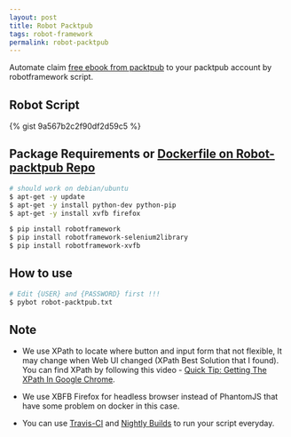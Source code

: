 ```yaml
---
layout: post
title: Robot Packtpub
tags: robot-framework
permalink: robot-packtpub
---
```


Automate claim [free ebook from packtpub](https://www.packtpub.com/packt/offers/free-learning) to your packtpub account by robotframework script.

## Robot Script
{% gist 9a567b2c2f90df2d59c5 %}

## Package Requirements or [Dockerfile on Robot-packtpub Repo](https://github.com/ibotdotout/robot-packtpub)

```sh
# should work on debian/ubuntu
$ apt-get -y update
$ apt-get -y install python-dev python-pip
$ apt-get -y install xvfb firefox

$ pip install robotframework
$ pip install robotframework-selenium2library
$ pip install robotframework-xvfb
```

## How to use

```sh
# Edit {USER} and {PASSWORD} first !!!
$ pybot robot-packtpub.txt
```

## Note
- We use XPath to locate where button and input form that not flexible,
  It may change when Web UI changed (XPath Best Solution that I found).
  You can find XPath by following this video - [Quick Tip: Getting The XPath In Google Chrome](https://www.youtube.com/watch?v=vCNLPHP3E_U).

- We use XBFB Firefox for headless browser instead of PhantomJS that have some problem on docker in this case.

- You can use [Travis-CI](https://travis-ci.org) and [Nightly Builds](https://nightli.es) to run your script everyday.
